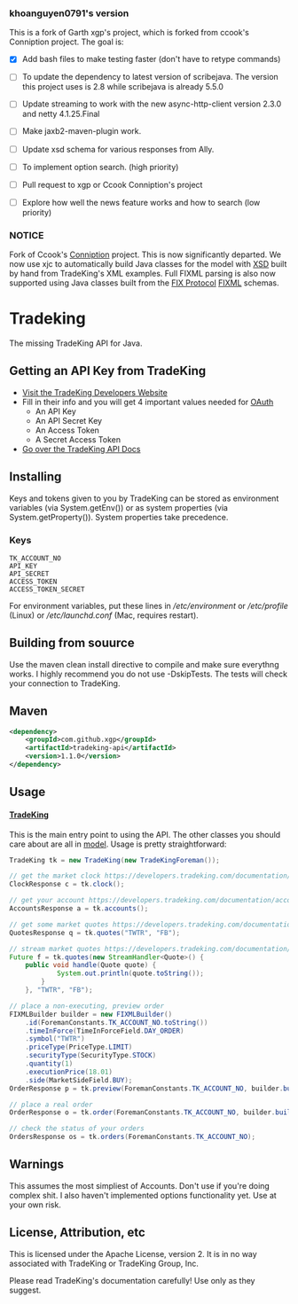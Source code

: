 
### khoanguyen0791's version

This is a fork of Garth xgp's project, which is forked from ccook's Conniption project. The goal is:

- [x] Add bash files to make testing faster (don't have to retype commands)
- [ ] To update the dependency to latest version of scribejava. The version this project uses is 2.8 while scribejava is already 5.5.0
- [ ] Update streaming to work with the new async-http-client version 2.3.0 and netty 4.1.25.Final
- [ ] Make jaxb2-maven-plugin work.
- [ ] Update xsd schema for various responses from Ally.
- [ ] To implement option search. (high priority)
- [ ] Pull request to xgp or Ccook Conniption's project
- [ ] Explore how well the news feature works and how to search (low priority)


### NOTICE
Fork of Ccook's [Conniption](https://github.com/Ccook/conniption) project. This is now significantly departed. We now use xjc to automatically build Java classes for the model with [XSD](https://github.com/xgp/tradeking/blob/master/tradeking-model/src/main/xsd/) built by hand from TradeKing's XML examples. Full FIXML parsing is also now supported using Java classes built from the [FIX Protocol](http://www.fixprotocol.org/) [FIXML](https://github.com/xgp/fixml) schemas.

Tradeking
=========

The missing TradeKing API for Java.

## Getting an API Key from TradeKing

* [Visit the TradeKing Developers Website](https://developers.tradeking.com/applications/)  
* Fill in their info and you will get 4 important values needed for [OAuth](http://oauth.net/)
    * An API Key
    * An API Secret Key
    * An Access Token
    * A Secret Access Token
* [Go over the TradeKing API Docs](https://developers.tradeking.com/documentation/getting-started) 

## Installing

Keys and tokens given to you by TradeKing can be stored as environment variables (via System.getEnv()) or as system properties (via System.getProperty()). System properties take precedence.

### Keys

    TK_ACCOUNT_NO
    API_KEY
    API_SECRET
    ACCESS_TOKEN
    ACCESS_TOKEN_SECRET

For environment variables, put these lines in */etc/environment* or */etc/profile* (Linux) or */etc/launchd.conf* (Mac, requires restart).

## Building from souurce

Use the maven clean install directive to compile and make sure everythng works. I highly recommend you do not use -DskipTests. The tests will check your connection to TradeKing.

## Maven 

```xml
<dependency>
    <groupId>com.github.xgp</groupId>
    <artifactId>tradeking-api</artifactId>
    <version>1.1.0</version>
</dependency>
```

## Usage

#### [TradeKing](https://github.com/xgp/tradeking/blob/master/src/main/java/com/celexus/conniption/api/TradeKing.java)

This is the main entry point to using the API. The other classes you should care about are all in [model](https://github.com/xgp/tradeking/blob/master/tradeking-model/). Usage is pretty straightforward:

```java
TradeKing tk = new TradeKing(new TradeKingForeman());

// get the market clock https://developers.tradeking.com/documentation/market-clock-get
ClockResponse c = tk.clock();

// get your account https://developers.tradeking.com/documentation/accounts-get
AccountsResponse a = tk.accounts();

// get some market quotes https://developers.tradeking.com/documentation/market-ext-quotes-get-post
QuotesResponse q = tk.quotes("TWTR", "FB");

// stream market quotes https://developers.tradeking.com/documentation/streaming-market-quotes-get-post
Future f = tk.quotes(new StreamHandler<Quote>() {
    public void handle(Quote quote) {
            System.out.println(quote.toString());
        }
    }, "TWTR", "FB");

// place a non-executing, preview order
FIXMLBuilder builder = new FIXMLBuilder()
    .id(ForemanConstants.TK_ACCOUNT_NO.toString())
    .timeInForce(TimeInForceField.DAY_ORDER)
    .symbol("TWTR")
    .priceType(PriceType.LIMIT)
    .securityType(SecurityType.STOCK)
    .quantity(1)
    .executionPrice(18.01)
    .side(MarketSideField.BUY);
OrderResponse p = tk.preview(ForemanConstants.TK_ACCOUNT_NO, builder.build().toString());

// place a real order
OrderResponse o = tk.order(ForemanConstants.TK_ACCOUNT_NO, builder.build().toString());

// check the status of your orders
OrdersResponse os = tk.orders(ForemanConstants.TK_ACCOUNT_NO);
```
## Warnings

This assumes the most simpliest of Accounts. Don't use if you're doing complex shit. I also haven't implemented options functionality yet. Use at your own risk.

## License, Attribution, etc

This is licensed under the Apache License, version 2. It is in no way associated with TradeKing or TradeKing Group, Inc.

Please read TradeKing's documentation carefully! Use only as they suggest.
